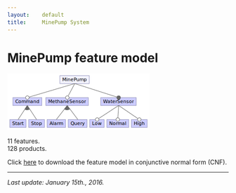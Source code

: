 ```yaml
---
layout:    default
title:     MinePump System
---
```

# MinePump feature model

![minepump feature model][fmMinePump]

11 features.  
128 products.

Click [here][cnfMinePump] to download the feature model in conjunctive normal form (CNF).

---

_Last update: January 15th., 2016._


[fmMinePump]:  ../../assets/fmMinePump.png
[cnfMinePump]: CNF_minepump.txt










<script>
  (function(i,s,o,g,r,a,m){i['GoogleAnalyticsObject']=r;i[r]=i[r]||function(){
  (i[r].q=i[r].q||[]).push(arguments)},i[r].l=1*new Date();a=s.createElement(o),
  m=s.getElementsByTagName(o)[0];a.async=1;a.src=g;m.parentNode.insertBefore(a,m)
  })(window,document,'script','https://www.google-analytics.com/analytics.js','ga');

  ga('create', 'UA-91211747-1', 'auto');
  ga('send', 'pageview');

</script>


